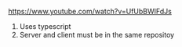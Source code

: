 https://www.youtube.com/watch?v=UfUbBWIFdJs

1. Uses typescript
2. Server and client must be in the same repositoy